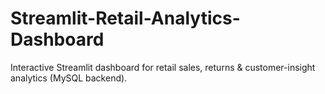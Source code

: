 # Streamlit-Retail-Analytics-Dashboard
Interactive Streamlit dashboard for retail sales, returns &amp; customer-insight analytics (MySQL backend).
